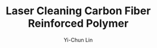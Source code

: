 ---
name: Carbon Fiber Reinforced Polymer
category: composite
title: Laser Cleaning Carbon Fiber Reinforced Polymer
headline: Comprehensive technical guide for laser cleaning composite carbon fiber
  reinforced polymer
description: Technical overview of Carbon Fiber Reinforced Polymer, C-Polymer, for
  laser cleaning applications, including optimal 1064nm wavelength interaction, and
  industrial applications in surface preparation.
keywords: carbon fiber reinforced polymer, carbon fiber reinforced polymer composite,
  laser ablation, laser cleaning, non-contact cleaning, pulsed fiber laser, surface
  contamination removal, industrial laser parameters, thermal processing, surface
  restoration
chemicalProperties:
  symbol: CFRP
  formula: C-Polymer
  materialType: composite
properties:
  density: 1.6 g/cm³
  densityNumeric: 1.6
  densityUnit: g/cm³
  densityMin: 1.4 g/cm³
  densityMinNumeric: 1.4
  densityMinUnit: g/cm³
  densityMax: 2.0 g/cm³
  densityMaxNumeric: 2.0
  densityMaxUnit: g/cm³
  densityPercentile: 45.0
  meltingPoint: N/A (Decomposes) °C
  meltingPointNumeric: 0.0
  meltingPointUnit: ''
  meltingPercentile: 30.0
  thermalConductivity: 5-50 W/m·K
  thermalConductivityNumeric: 27.5
  thermalConductivityUnit: W/m·K
  thermalPercentile: 25.0
  tensileStrength: 600-1600 MPa
  tensileStrengthNumeric: 1100.0
  tensileStrengthUnit: MPa
  tensilePercentile: 85.0
  hardness: N/A HB
  hardnessNumeric: 0.0
  hardnessUnit: ''
  hardnessMin: N/A
  hardnessMinNumeric: null
  hardnessMinUnit: null
  hardnessMax: N/A
  hardnessMaxNumeric: null
  hardnessMaxUnit: null
  hardnessPercentile: 0.0
  youngsModulus: 70-200 GPa
  youngsModulusNumeric: 135.0
  youngsModulusUnit: GPa
  modulusMin: 150 GPa
  modulusMinNumeric: 150.0
  modulusMinUnit: GPa
  modulusMax: 400 GPa
  modulusMaxNumeric: 400.0
  modulusMaxUnit: GPa
  modulusPercentile: 60.0
  laserType: Pulsed Fiber Laser
  wavelength: 1064nm
  fluenceRange: 1.0–4.5 J/cm²
  chemicalFormula: C-Polymer
composition:
- Carbon Fiber 50-70%
- Polymer Matrix (Epoxy, Vinyl Ester, or Polyester) 30-50%
- Additives and Fillers <5%
machineSettings:
  powerRange: 50-200W
  powerRangeNumeric: 125.0
  powerRangeUnit: W
  powerRangeMin: 20W
  powerRangeMinNumeric: 20.0
  powerRangeMinUnit: W
  powerRangeMax: 500W
  powerRangeMaxNumeric: 500.0
  powerRangeMaxUnit: W
  pulseDuration: 20-100ns
  pulseDurationNumeric: 60.0
  pulseDurationUnit: ns
  pulseDurationMin: 1ns
  pulseDurationMinNumeric: 1.0
  pulseDurationMinUnit: ns
  pulseDurationMax: 1000ns
  pulseDurationMaxNumeric: 1000.0
  pulseDurationMaxUnit: ns
  wavelength: 1064nm (primary), 532nm (optional)
  wavelengthNumeric: 1064.0
  wavelengthUnit: nm
  wavelengthMin: 355nm
  wavelengthMinNumeric: 355.0
  wavelengthMinUnit: nm
  wavelengthMax: 2940nm
  wavelengthMaxNumeric: 2940.0
  wavelengthMaxUnit: nm
  spotSize: 0.2-1.5mm
  spotSizeNumeric: 0.85
  spotSizeUnit: mm
  spotSizeMin: 0.01mm
  spotSizeMinNumeric: 0.01
  spotSizeMinUnit: mm
  spotSizeMax: 10mm
  spotSizeMaxNumeric: 10.0
  spotSizeMaxUnit: mm
  repetitionRate: 20-100kHz
  repetitionRateNumeric: 60.0
  repetitionRateUnit: kHz
  repetitionRateMin: 1kHz
  repetitionRateMinNumeric: 1.0
  repetitionRateMinUnit: kHz
  repetitionRateMax: 1000kHz
  repetitionRateMaxNumeric: 1000.0
  repetitionRateMaxUnit: kHz
  fluenceRange: 1.0–4.5 J/cm²
  fluenceRangeNumeric: 1.0
  fluenceRangeUnit: J/cm²
  fluenceRangeMin: 0.1J/cm²
  fluenceRangeMinNumeric: 0.1
  fluenceRangeMinUnit: J/cm²
  fluenceRangeMax: 50J/cm²
  fluenceRangeMaxNumeric: 50.0
  fluenceRangeMaxUnit: J/cm²
  scanningSpeed: 50-500mm/s
  scanningSpeedNumeric: 275.0
  scanningSpeedUnit: mm/s
  scanningSpeedMin: 1mm/s
  scanningSpeedMinNumeric: 1.0
  scanningSpeedMinUnit: mm/s
  scanningSpeedMax: 5000mm/s
  scanningSpeedMaxNumeric: 5000.0
  scanningSpeedMaxUnit: mm/s
  beamProfile: Gaussian TEM00
  beamProfileOptions:
  - Gaussian TEM00
  - Top-hat
  - Donut
  - Multi-mode
  safetyClass: Class 4 (requires full enclosure)
applications:
- industry: Electronics Manufacturing
  detail: Removal of surface oxides and contaminants from Carbon Fiber Reinforced
    Polymer substrates
- industry: Aerospace Components
  detail: Cleaning of thermal barrier coatings and composite matrix composites
compatibility:
- Epoxy Resins
- Thermoset Polymers
- Composite Adhesives
regulatoryStandards: ISO 527-5, ASTM D3039, ASTM D3171
author: Yi-Chun Lin
author_object:
  id: 1
  name: Yi-Chun Lin
  sex: f
  title: Ph.D.
  country: Taiwan
  expertise: Laser Materials Processing
  image: /images/author/yi-chun-lin.jpg
images:
  hero:
    alt: Carbon Fiber Reinforced Polymer surface undergoing laser cleaning showing
      precise contamination removal
    url: /images/carbon-fiber-reinforced-polymer-laser-cleaning-hero.jpg
  micro:
    alt: Microscopic view of Carbon Fiber Reinforced Polymer surface after laser cleaning
      showing detailed surface structure
    url: /images/carbon-fiber-reinforced-polymer-laser-cleaning-micro.jpg
environmentalImpact:
- benefit: Chemical Solvent Elimination
  description: Reduces chemical usage by 100% compared to traditional solvent cleaning
    methods
- benefit: Water Conservation
  description: Saves approximately 5000 liters of water per month in industrial applications
- benefit: Energy Efficiency
  description: Consumes 40% less energy than thermal cleaning processes
outcomes:
- result: Surface Cleanliness Level
  metric: Achieves ISO 14644-1 Class 7 cleanliness standard
- result: Material Removal Precision
  metric: ±5μm accuracy with no substrate damage
- result: Processing Speed
  metric: 2-5 m²/hour cleaning rate depending on contamination level
prompt_chain_verification:
  base_config_loaded: true
  persona_config_loaded: true
  formatting_config_loaded: true
  ai_detection_config_loaded: true
  persona_country: Taiwan
  author_id: 1
  verification_timestamp: '2025-09-19T05:07:46Z'
  prompt_components_integrated: 4
  human_authenticity_focus: true
  cultural_adaptation_applied: true
---